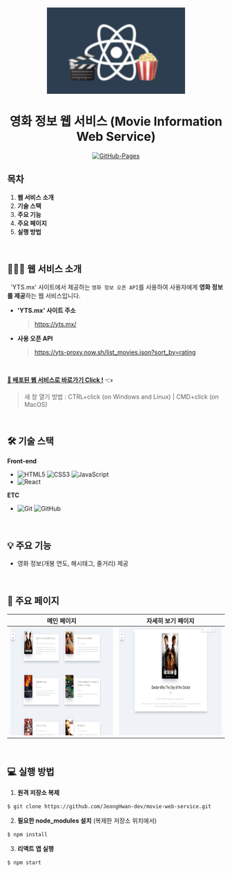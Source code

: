 <div align="center">
  <br />
  <img src="./images/movie_app_logo.png" alt="Movie Rating Web Service" height="200px" />
  <br />
  <h1>영화 정보 웹 서비스 (Movie Information Web Service)</h1>
  <a href="https://jeonghwan-dev.github.io/movie-web-service">
  <img src="https://img.shields.io/badge/GitHub%20Pages-Active-AEF359?&logo=github&logoColor=white" alt="GitHub-Pages" />
  </a>
  <br />
</div>

## 목차

1. **웹 서비스 소개**
2. **기술 스택**
3. **주요 기능**
4. **주요 페이지**
5. **실행 방법**

<br />

## 💁🏻‍♂ 웹 서비스 소개

&nbsp;&nbsp;'YTS.mx' 사이트에서 제공하는 `영화 정보 오픈 API`를 사용하여 사용자에게 **영화 정보를 제공**하는 웹 서비스입니다.

- **'YTS.mx' 사이트 주소**
  > https://yts.mx/
- **사용 오픈 API**
  > https://yts-proxy.now.sh/list_movies.json?sort_by=rating

<br />

[**🔗 배포된 웹 서비스로 바로가기 Click !**](https://jeonghwan-dev.github.io/movie-web-service) 👈  
> 새 창 열기 방법 : CTRL+click (on Windows and Linux) | CMD+click (on MacOS)

<br />

## 🛠 기술 스택

**Front-end**

- ![HTML5](https://img.shields.io/badge/-HTML5-E34F26?&logo=html5&logoColor=white) ![CSS3](https://img.shields.io/badge/-CSS3-1572B6?&logo=css3&logoColor=white) ![JavaScript](https://img.shields.io/badge/-JavaScript-F7DF1E?&logo=javascript&logoColor=white)
- ![React](https://img.shields.io/badge/-React-61DAFB?&logo=react&logoColor=white)

**ETC**

- ![Git](https://img.shields.io/badge/-Git-F05032?&logo=git&logoColor=white) ![GitHub](https://img.shields.io/badge/-GitHub-181717?&logo=github&logoColor=white)

<br />

## 💡 주요 기능

- 영화 정보(개봉 연도, 해시태그, 줄거리) 제공

<br />

## 📄 주요 페이지

|                             메인 페이지                             |                           자세히 보기 페이지                            |
| :-----------------------------------------------------------------: | :---------------------------------------------------------------------: |
| <img src="./images/home_page.png" alt="Home Page" height="250px" /> | <img src="./images/detail_page.png" alt="Detail Page" height="250px" /> |

<br />

## 💻 실행 방법

1. **원격 저장소 복제**

```bash
$ git clone https://github.com/JeongHwan-dev/movie-web-service.git
```

2. **필요한 node_modules 설치** (복제한 저장소 위치에서)

```bash
$ npm install
```

3. **리액트 앱 실행**

```bash
$ npm start
```
